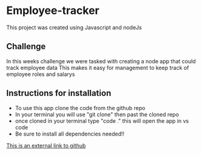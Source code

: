 # Employee-tracker
This project was created using Javascript and nodeJs

## Challenge
In this weeks challenge we were tasked with creating a node app that could track employee data
This makes it easy for management to keep track of employee roles and salarys

## Instructions for installation
* To use this app clone the code from the github repo 
* In your terminal you will use "git clone" then past the cloned repo 
* once cloned in your terminal type "code ." this will open the app in vs code
* Be sure to install all dependencies needed!!

[This is an external link to github](https://github.com/cordovaivan/Employee-tracker)